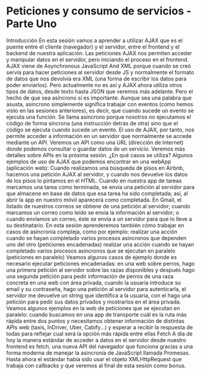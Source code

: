<!DOCTYPE html>
<html lang="es">
  <head>
    <meta charset="utf-8">
    <title>challenge Nine arrays and loops</title>
  </head>
  <body>
      <h1>Peticiones y consumo de servicios - Parte Uno</h1>
      <p>
      Introducción
En esta sesión vamos a aprender a utilizar AJAX que es el puente entre el cliente (navegador) y el servidor, entre el frontend y el backend de nuestra aplicación. Las peticiones AJAX nos permiten acceder y manipular datos en el servidor, pero iniciando el proceso en el frontend.
AJAX viene de Asynchronous JavaScript And XML porque cuando se creó servía para hacer peticiones al servidor desde JS y normalmente el formato de datos que nos devolvía era XML (una forma de escribir los datos para poder enviarlos). Pero actualmente no es así y AJAX ahora utiliza otros tipos de datos, desde texto hasta JSON que veremos más adelante. Pero el hecho de que sea asíncrono sí es importante. Aunque sea una palabra que asusta, asíncrono simplemente significa trabajar con eventos (como hemos visto en las sesiones anteriores), es decir, que cuando sucede un evento se ejecuta una función. Se llama asíncrono porque nosotros no ejecutamos el código de forma síncrona (una instrucción detrás de otra) sino que el código se ejecuta cuando sucede un evento.
El uso de AJAX, por tanto, nos permite acceder a información en un servidor que normalmente se accede mediante un API. Veremos un API como una URL (dirección de Internet) donde podemos consultar o guardar datos de un servicio. Veremos más detalles sobre APIs en la próxima sesión.
¿En qué casos se utiliza?
Algunos ejemplos de uso de AJAX que podemos encontrar en una webApp (aplicación web):
Cuando realizamos una búsqueda de pisos en Airbnb, hacemos una petición AJAX al servidor, y cuando nos devuelve los datos de los pisos lo pintamos en el HTML.
Cuando en nuestra app de tareas marcamos una tarea como terminada, se envía una petición al servidor para que almacene en base de datos que esa tarea ha sido completada; así, al abrir la app en nuestro móvil aparecerá como completada.
En Gmail, el listado de nuestros correos se obtiene de una petición al servidor; cuando marcamos un correo como leído se envía la información al servidor; o cuando enviamos un correo, éste se envía a un servidor para que lo lleve a su destinatario.
En esta sesión aprenderemos también cómo trabajar en casos de asincronía compleja, como por ejemplo:
realizar una acción cuando se hayan completado varios procesos asíncronos que dependen uno del otro (peticiones encadenadas)
realizar una acción cuando se hayan completado varios procesos asíncronos que se ejecutan en paralelo (peticiones en paralelo)
Veamos algunos casos de ejemplo donde es necesario ejecutar peticiones encadenadas:
en una web sobre perros, hago una primera petición al servidor sobre las razas disponibles y después hago una segunda petición para pedir información de perros de una raza concreta
en una web con área privada, cuando la usuaria introduce su email y su contraseña, hago una petición al servidor para autenticarla, el servidor me devuelve un string que identifica a la usuaria, con el hago una petición para pedir sus datos privados y mostrarlos en el área privada.
Veamos algunos ejemplos en la web de peticiones que se ejecutan en paralelo:
cuando buscamos en una app de transporte cuál es la ruta más rápida entre dos puntos y necesitamos obtener información de distintas APIs web (taxis, InDriver, Uber, Cabify...) y esperar a recibir la respuesta de todas para reflejar cual será la opción más rápida entre ellas
Fetch
A día de hoy la manera estándar de acceder a datos en el servidor desde nuestro frontend es fetch, una nueva API del navegador que funciona gracias a una forma moderna de manejar la asincronía de JavaScript llamada Promesas. Hasta ahora el estándar había sido usar el objeto XMLHttpRequest que trabaja con callbacks y que veremos al final de esta sesión como bonus.
      </p>
  </body>
</html>